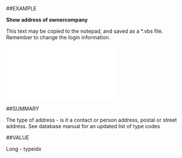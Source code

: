 
##EXAMPLE

**Show address of ownercompany**

This text may be copied to the notepad, and saved as a *.vbs file. Remember to change the login information.

![](..\..\Examples\vbs\SOAddress.vbs.txt)


##SUMMARY


The type of address - is it a contact or person address, postal or street address. See database manual for an updated list of type codes



##VALUE

Long - typeidx

